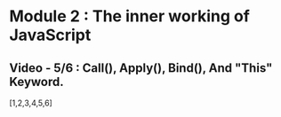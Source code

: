 # Module 2 : The inner working of JavaScript

## Video - 5/6 : Call(), Apply(), Bind(), And "This" Keyword.


[1,2,3,4,5,6]